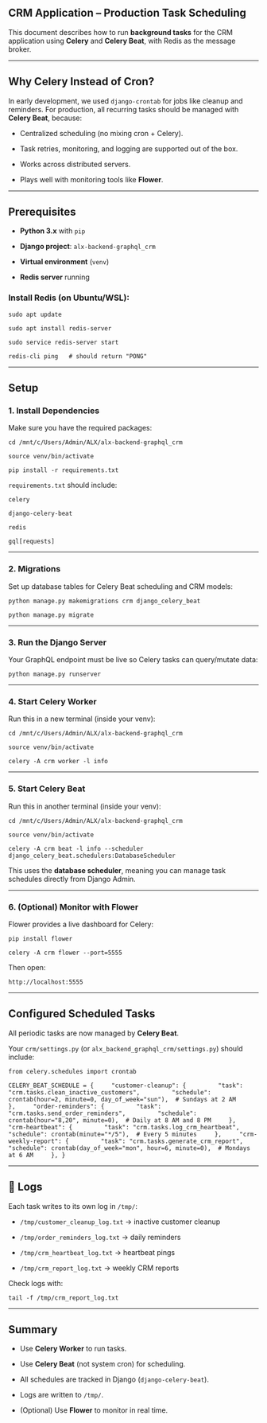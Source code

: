 ## CRM Application – Production Task Scheduling

This document describes how to run **background tasks** for the CRM application using **Celery** and **Celery Beat**, with Redis as the message broker.

* * *

## Why Celery Instead of Cron?

In early development, we used `django-crontab` for jobs like cleanup and reminders. For production, all recurring tasks should be managed with **Celery Beat**, because:

*   Centralized scheduling (no mixing cron + Celery).
    
*   Task retries, monitoring, and logging are supported out of the box.
    
*   Works across distributed servers.
    
*   Plays well with monitoring tools like **Flower**.
    

* * *

## Prerequisites

*   **Python 3.x** with `pip`
    
*   **Django project**: `alx-backend-graphql_crm`
    
*   **Virtual environment** (`venv`)
    
*   **Redis server** running
    

### Install Redis (on Ubuntu/WSL):

`sudo apt update`

`sudo apt install redis-server`

`sudo service redis-server start`

`redis-cli ping   # should return "PONG"`

* * *

## Setup

### 1\. Install Dependencies

Make sure you have the required packages:

`cd /mnt/c/Users/Admin/ALX/alx-backend-graphql_crm`

`source venv/bin/activate`

`pip install -r requirements.txt`

`requirements.txt` should include:

`celery`

`django-celery-beat`

`redis`

`gql[requests]`

* * *

### 2\. Migrations

Set up database tables for Celery Beat scheduling and CRM models:

`python manage.py makemigrations crm django_celery_beat`

`python manage.py migrate`

* * *

### 3\. Run the Django Server

Your GraphQL endpoint must be live so Celery tasks can query/mutate data:

`python manage.py runserver`

* * *

### 4\. Start Celery Worker

Run this in a new terminal (inside your venv):

`cd /mnt/c/Users/Admin/ALX/alx-backend-graphql_crm`

`source venv/bin/activate`

`celery -A crm worker -l info`

* * *

### 5\. Start Celery Beat

Run this in another terminal (inside your venv):

`cd /mnt/c/Users/Admin/ALX/alx-backend-graphql_crm`

`source venv/bin/activate`

`celery -A crm beat -l info --scheduler django_celery_beat.schedulers:DatabaseScheduler`

This uses the **database scheduler**, meaning you can manage task schedules directly from Django Admin.

* * *

### 6\. (Optional) Monitor with Flower

Flower provides a live dashboard for Celery:

`pip install flower`

`celery -A crm flower --port=5555`

Then open:

`http://localhost:5555`

* * *

## Configured Scheduled Tasks

All periodic tasks are now managed by **Celery Beat**.

Your `crm/settings.py` (or `alx_backend_graphql_crm/settings.py`) should include:

`from celery.schedules import crontab`

`CELERY_BEAT_SCHEDULE = {     "customer-cleanup": {         "task": "crm.tasks.clean_inactive_customers",         "schedule": crontab(hour=2, minute=0, day_of_week="sun"),  # Sundays at 2 AM     },     "order-reminders": {         "task": "crm.tasks.send_order_reminders",         "schedule": crontab(hour="8,20", minute=0),  # Daily at 8 AM and 8 PM     },     "crm-heartbeat": {         "task": "crm.tasks.log_crm_heartbeat",         "schedule": crontab(minute="*/5"),  # Every 5 minutes     },     "crm-weekly-report": {         "task": "crm.tasks.generate_crm_report",         "schedule": crontab(day_of_week="mon", hour=6, minute=0),  # Mondays at 6 AM     }, }`

* * *

## 🔹 Logs

Each task writes to its own log in `/tmp/`:

*   `/tmp/customer_cleanup_log.txt` → inactive customer cleanup
    
*   `/tmp/order_reminders_log.txt` → daily reminders
    
*   `/tmp/crm_heartbeat_log.txt` → heartbeat pings
    
*   `/tmp/crm_report_log.txt` → weekly CRM reports
    

Check logs with:

`tail -f /tmp/crm_report_log.txt`

* * *

## Summary

*   Use **Celery Worker** to run tasks.
    
*   Use **Celery Beat** (not system cron) for scheduling.
    
*   All schedules are tracked in Django (`django-celery-beat`).
    
*   Logs are written to `/tmp/`.
    
*   (Optional) Use **Flower** to monitor in real time.